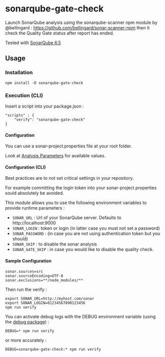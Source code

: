 # sonarqube-gate-check
Launch SonarQube analysis using the sonarqube-scanner npm module by @bellingard : https://github.com/bellingard/sonar-scanner-npm then it check the Quality Gate status after report has ended.

Tested with [SonarQube 6.5](https://docs.sonarqube.org/display/SONAR/Documentation)

## Usage

### Installation
```
npm install -D sonarqube-gate-check
```

### Execution (CLI)
Insert a script into your package.json :
```
"scripts" : {
    "verify": "sonarqube-gate-check"
}
```

#### Configuration
You can use a sonar-project.properties file at your root folder.

Look at [Analysis Parameters](https://docs.sonarqube.org/display/SONAR/Analysis+Parameters) for available values.

#### Configuration (CLI)
Best practices are to not set critical settings in your repository.

For example committing the login token into your sonar-project.properties sould absolutely be avoided.

This module allows you to use the following environment variables to provide runtime parameters :
 - ```SONAR_URL``` : Url of your SonarQube server. Defaults to http://localhost:9000
 - ```SONAR_LOGIN``` : token or login (in latter case you must not set a password)
 - ```SONAR_PASSWORD``` : (in case you are not using authentication token but you should)
 - ```SONAR_SKIP``` : to disable the sonar analysis
 - ```SONAR_GATE_SKIP``` : in case you would like to disable the quality check.


#### Sample Configuration

```
sonar.sources=src
sonar.sourceEncoding=UTF-8
sonar.exclusions=**/node_modules/**
```

Then run the verify :
```
export SONAR_URL=http://myhost.com/sonar
export SONAR_LOGIN=01234567890123456
npm run verify
```

You can activate debug logs with the DEBUG environment variable (using the [debug package](https://github.com/visionmedia/debug)) :
```
DEBUG=* npm run verify
```

or more accurately :
```
DEBUG=sonarqube-gate-check:* npm run verify
```
